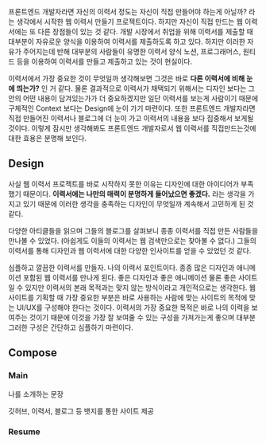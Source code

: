 프론트엔드 개발자라면 자신의 이력서 정도는 자신이 직접 만들어야 하는게 아닐까? 라는 생각에서 시작한 웹 이력서 만들기 프로젝트이다. 하지만 자신이 직접 만드는 웹 이력서에는 또 다른 장점들이 있는 것 같다. 개발 시장에서 취업을 위해 이력서를 제출할 때 대부분이 자유로운 양식을 이용하여 이력서를 제출하도록 하고 있다. 하지만 이러한 자유가 주어지는데 반해 대부분의 사람들이 유명한 이력서 양식 노션, 프로그래머스, 원티드 등을 이용하여 이력서를 만들고 제출하고 있는 것이 현실이다. 

이력서에서 가장 중요한 것이 무엇일까 생각해보면 그것은 바로 **다른 이력서에 비해 눈에 띄는가?** 인 거 같다. 물론 결과적으로 이력서가 채택되기 위해서는 디자인 보다는 그 안의 어떤 내용이 담겨있는가가 더 중요하겠지만 일단 이력서를 보는게 사람이기 때문에 구체적인 Context 보다는 Design에 눈이 가기 마련이다. 또한 프론트엔드 개발자라면 직접 만들어진 이력서나 블로그에 더 눈이 가고 이력서의 내용을 보다 집중해서 보게될 것이다. 이렇게 잠시만 생각해봐도 프론트엔드 개발자로서 웹 이력서를 직접만드는것에 대한 효용은 분명해 보인다. 

## Design
사실 웹 이력서 프로젝트를 바로 시작하지 못한 이유는 디자인에 대한 아이디어가 부족했기 때문이다. **이력서에는 나만의 매력이 분명하게 들어났으면 좋겠다.** 라는 생각을 가지고 있기 때문에 이러한 생각을 충족하는 디자인이 무엇일까 계속해서 고민하게 된 것 같다.

다양한 아티클들을 읽으며 그들의 블로그를 살펴보니 종종 이력서를 직접 만든 사람들을 만나볼 수 있었다. (아쉽게도 이들의 이력서는 웹 검색만으로는 찾아볼 수 없다.) 그들의 이력서를 통해 디자인과 웹 이력서에 대한 다양한 인사이트를 얻을 수 있었던 것 같다.

심플하고 깔끔한 이력서를 만들자. 나의 이력서 포인트이다. 종종 많은 디자인과 애니메이션 포함된 웹 이력서를 만나게 된다. 좋은 디자인과 좋은 애니메이션 물론 좋은 사이트일 수 있지만 이력서의 본래 목적과는 맞지 않는 방식이라고 개인적으로는 생각한다. 웹 사이트를 기획할 때 가장 중요한 부분은 바로 사용하는 사람에 맞는 사이트의 목적에 맞는 UI/UX를 구성해야 한다는 것이다. 이력서의 가장 중요한 목적은 바로 나의 이력을 보여주는 것이기 때문에 이것을 가장 잘 보여줄 수 있는 구성을 가져가는게 좋으며 대부분 그러한 구성은 간단하고 심플하기 마련이다. 

## Compose

### Main
나를 소개하는 문장

깃허브, 이력서, 블로그 등 뱃지를 통한 사이트 제공

### Resume